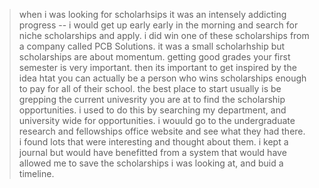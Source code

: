 > when i was looking for scholarhsips it was an intensely addicting progress -- i would get up early early in the morning and search for niche scholarships and apply. i did win one of these scholarships from a company called PCB Solutions. it was a small scholarhship but scholarships are about momentum. getting good grades your first semester is very important. then its important to get inspired by the idea htat you can actually be a person who wins scholarships enough to pay for all of their school. the best place to start usually is be grepping the current univesrity you are at to find the scholarship opportunities. i used to do this by searching my department, and university wide for opportunities. i wouuld go to the undergraduate research and fellowships office website and see what they had there. i found lots that were interesting and thought about them. i kept a journal but would have benefitted from a system that would have allowed me to save the scholarships i was looking at, and buid a timeline. 